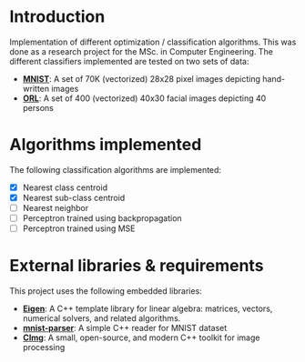 # Introduction
Implementation of different optimization / classification algorithms. This was done as a research project for the MSc. in Computer Engineering.
The different classifiers implemented are tested on two sets of data:

- [**MNIST**](http://yann.lecun.com/exdb/mnist/): A set of 70K (vectorized) 28x28 pixel images depicting hand-written images
- [**ORL**](http://www.cad.zju.edu.cn/home/dengcai/Data/FaceData.html): A set of 400 (vectorized) 40x30 facial images depicting 40 persons

# Algorithms implemented

The following classification algorithms are implemented:

- [x] Nearest class centroid
- [x] Nearest sub-class centroid
- [ ] Nearest neighbor
- [ ] Perceptron trained using backpropagation
- [ ] Perceptron trained using MSE

# External libraries & requirements

This project uses the following embedded libraries:

- [**Eigen**](http://eigen.tuxfamily.org/index.php?title=Main_Page): A C++ template library for linear algebra: matrices, vectors, numerical solvers, and related algorithms.
- [**mnist-parser**](https://github.com/wichtounet/mnist): A simple C++ reader for MNIST dataset
- [**CImg**](http://cimg.eu/): A small, open-source, and modern C++ toolkit for image processing
